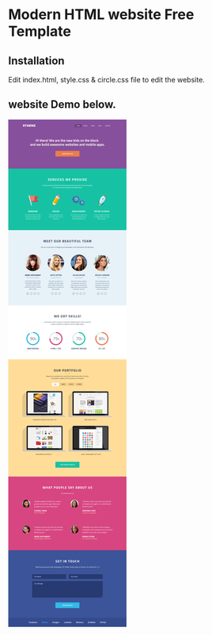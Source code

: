 # Modern HTML website Free Template

## Installation

Edit index.html, style.css & circle.css file to edit the website. 

## website Demo below.

![Website Demo](https://github.com/CODE-COMMANDERx/corporate-html-website-template/blob/master/demo-website.png)
